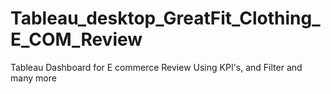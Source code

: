 # Tableau_desktop_GreatFit_Clothing_E_COM_Review
Tableau Dashboard for E commerce Review Using KPI's, and Filter and many more
